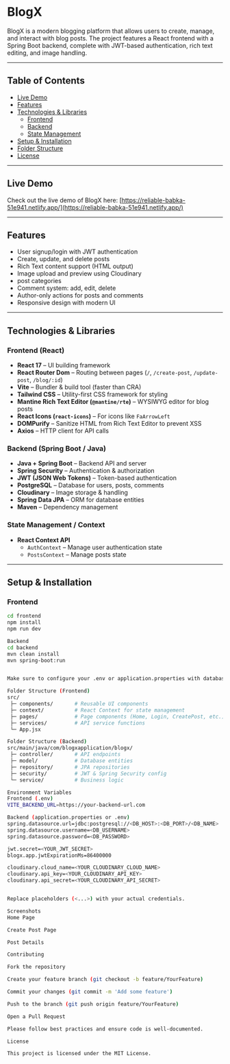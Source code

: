 
# BlogX
BlogX is a modern blogging platform that allows users to create, manage, and interact with blog posts.
The project features a React frontend with a Spring Boot backend, complete with JWT-based authentication,
rich text editing, and image handling.

---

## Table of Contents
- [Live Demo](#live-demo)
- [Features](#features)
- [Technologies & Libraries](#technologies--libraries)
  - [Frontend](#frontend)
  - [Backend](#backend)
  - [State Management](#state-management)
- [Setup & Installation](#setup--installation)
- [Folder Structure](#folder-structure)
- [License](#license)

---

## Live Demo

Check out the live demo of BlogX here: [https://reliable-babka-51e941.netlify.app/](https://reliable-babka-51e941.netlify.app/)

---

## Features

- User signup/login with JWT authentication
- Create, update, and delete posts
- Rich Text content support (HTML output)
- Image upload and preview using Cloudinary
- post categories
- Comment system: add, edit, delete
- Author-only actions for posts and comments
- Responsive design with modern UI

---

## Technologies & Libraries

### Frontend (React)
- **React 17** – UI building framework  
- **React Router Dom** – Routing between pages (`/`, `/create-post`, `/update-post`, `/blog/:id`)  
- **Vite** – Bundler & build tool (faster than CRA)  
- **Tailwind CSS** – Utility-first CSS framework for styling  
- **Mantine Rich Text Editor (`@mantine/rte`)** – WYSIWYG editor for blog posts  
- **React Icons (`react-icons`)** – For icons like `FaArrowLeft`  
- **DOMPurify** – Sanitize HTML from Rich Text Editor to prevent XSS  
- **Axios** – HTTP client for API calls  

### Backend (Spring Boot / Java)
- **Java + Spring Boot** – Backend API and server  
- **Spring Security** – Authentication & authorization  
- **JWT (JSON Web Tokens)** – Token-based authentication  
- **PostgreSQL** – Database for users, posts, comments  
- **Cloudinary** – Image storage & handling  
- **Spring Data JPA** – ORM for database entities  
- **Maven** – Dependency management  

### State Management / Context
- **React Context API**  
  - `AuthContext` – Manage user authentication state  
  - `PostsContext` – Manage posts state  

---

## Setup & Installation

### Frontend
```bash
cd frontend
npm install
npm run dev

Backend
cd backend
mvn clean install
mvn spring-boot:run


Make sure to configure your .env or application.properties with database credentials, JWT secret, and Cloudinary keys.

Folder Structure (Frontend)
src/
 ├─ components/       # Reusable UI components
 ├─ context/          # React Context for state management
 ├─ pages/            # Page components (Home, Login, CreatePost, etc.)
 ├─ services/         # API service functions
 └─ App.jsx

Folder Structure (Backend)
src/main/java/com/blogxapplication/blogx/
 ├─ controller/       # API endpoints
 ├─ model/            # Database entities
 ├─ repository/       # JPA repositories
 ├─ security/         # JWT & Spring Security config
 └─ service/          # Business logic

Environment Variables
Frontend (.env)
VITE_BACKEND_URL=https://your-backend-url.com

Backend (application.properties or .env)
spring.datasource.url=jdbc:postgresql://<DB_HOST>:<DB_PORT>/<DB_NAME>
spring.datasource.username=<DB_USERNAME>
spring.datasource.password=<DB_PASSWORD>

jwt.secret=<YOUR_JWT_SECRET>
blogx.app.jwtExpirationMs=86400000

cloudinary.cloud_name=<YOUR_CLOUDINARY_CLOUD_NAME>
cloudinary.api_key=<YOUR_CLOUDINARY_API_KEY>
cloudinary.api_secret=<YOUR_CLOUDINARY_API_SECRET>


Replace placeholders (<...>) with your actual credentials.

Screenshots
Home Page

Create Post Page

Post Details

Contributing

Fork the repository

Create your feature branch (git checkout -b feature/YourFeature)

Commit your changes (git commit -m 'Add some feature')

Push to the branch (git push origin feature/YourFeature)

Open a Pull Request

Please follow best practices and ensure code is well-documented.

License

This project is licensed under the MIT License.
